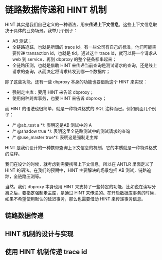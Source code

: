 # 链路数据传递和 HINT 机制

HINT 其实是我们自己定义的一种语法，用来**传递上下文信息**，这些上下文信息取决于具体的业务场景。我举几个例子：

- AB 测试；
- 全链路追踪，也就是所谓的 trace id。有一些公司有自己的标准，他们可能需要传递 transaction id，也就是 tid。通过这个 trace id，就可以将一个请求从 web 到 service，再到 dbproxy 的整个链条都串起来；
- 全链路压测，也就是借助 HINT 来传递当前查询是测试请求的查询，还是线上请求的查询，从而决定将请求转发到哪一个数据库；

除了这些功能，还有一些 dbproxy 本身的功能也要借助这个 HINT 来实现：

- 强制走主库：要用 HINT 来告诉 dbproxy；
- 使用何种跨库事务，也要 HINT 来告诉 dbproxy；

而 HINT 的语法也很简单，就是一种特殊格式的 SQL 注释而已。例如前面几个例子：

- /* @ab_test a */: 表明这是AB 测试中的 A
- /* @shadow true */: 表明这里全链路测试中的测试请求的查询
- /* @use_master true*/: 表明这是强制走主库

HINT 是我们设计的一种携带查询上下文信息的机制，它的本质就是一种特殊格式的注释。

我们在设计的时候，就考虑到需要携带上下文信息，所以在 ANTLR 里面定义了 HINT 的语法。在我们的预期中，HINT 主要解决的场景包括 AB 测试，链路追踪，全链路压测等。

当然，我们 dbproxy 本身也用 HINT 来支持了一些特定的功能，比如说在读写分离之后，要指定强制走主库，是通过 HINT 来传递的。在开启数据库事务的时候，如果不希望使用默认的延迟事务，那么也需要借助 HINT 来传递事务信息。

## 链路数据传递

## HINT 机制的设计与实现

## 使用 HINT 机制传递 trace id

